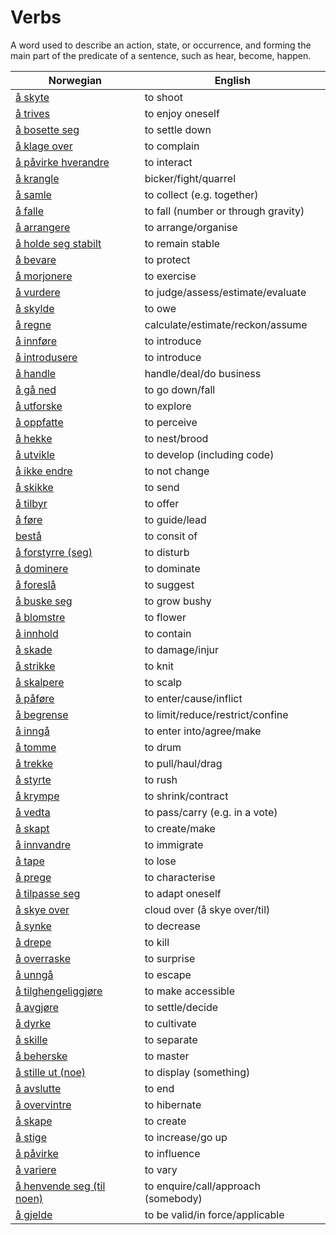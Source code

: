 # Verbs

A word used to describe an action, state, or occurrence, and forming the main part of the predicate of a sentence, such as hear, become, happen.

| Norwegian | English |
| --- | --- |
| [å skyte](https://www.ordnett.no/search?language=no&phrase=å%20skyte) | to shoot |
| [å trives](https://www.ordnett.no/search?language=no&phrase=å%20trives) | to enjoy oneself |
| [å bosette seg](https://www.ordnett.no/search?language=no&phrase=å%20bosette%20seg) | to settle down |
| [å klage over](https://www.ordnett.no/search?language=no&phrase=å%20klage%20over) | to complain |
| [å påvirke hverandre](https://www.ordnett.no/search?language=no&phrase=å%20påvirke%20hverandre) | to interact |
| [å krangle](https://www.ordnett.no/search?language=no&phrase=å%20krangle) | bicker/fight/quarrel |
| [å samle](https://www.ordnett.no/search?language=no&phrase=å%20samle) | to collect (e.g. together) |
| [å falle](https://www.ordnett.no/search?language=no&phrase=å%20falle) | to fall (number or through gravity) |
| [å arrangere](https://www.ordnett.no/search?language=no&phrase=å%20arrangere) | to arrange/organise |
| [å holde seg stabilt](https://www.ordnett.no/search?language=no&phrase=å%20holde%20seg%20stabilt) | to remain stable |
| [å bevare](https://www.ordnett.no/search?language=no&phrase=å%20bevare) | to protect |
| [å morjonere](https://www.ordnett.no/search?language=no&phrase=å%20morjonere) | to exercise |
| [å vurdere](https://www.ordnett.no/search?language=no&phrase=å%20vurdere) | to judge/assess/estimate/evaluate |
| [å skylde](https://www.ordnett.no/search?language=no&phrase=å%20skylde) | to owe |
| [å regne](https://www.ordnett.no/search?language=no&phrase=å%20regne) | calculate/estimate/reckon/assume |
| [å innføre](https://www.ordnett.no/search?language=no&phrase=å%20innføre) | to introduce |
| [å introdusere](https://www.ordnett.no/search?language=no&phrase=å%20introdusere) | to introduce |
| [å handle](https://www.ordnett.no/search?language=no&phrase=å%20handle) | handle/deal/do business |
| [å gå ned](https://www.ordnett.no/search?language=no&phrase=å%20gå%20ned) | to go down/fall |
| [å utforske](https://www.ordnett.no/search?language=no&phrase=å%20utforske) | to explore |
| [å oppfatte](https://www.ordnett.no/search?language=no&phrase=å%20oppfatte) | to perceive |
| [å hekke](https://www.ordnett.no/search?language=no&phrase=å%20hekke) | to nest/brood |
| [å utvikle](https://www.ordnett.no/search?language=no&phrase=å%20utvikle) | to develop (including code) |
| [å ikke endre](https://www.ordnett.no/search?language=no&phrase=å%20ikke%20endre) | to not change |
| [å skikke](https://www.ordnett.no/search?language=no&phrase=å%20skikke) | to send |
| [å tilbyr](https://www.ordnett.no/search?language=no&phrase=å%20tilbyr) | to offer |
| [å føre](https://www.ordnett.no/search?language=no&phrase=å%20føre) | to guide/lead |
| [bestå](https://www.ordnett.no/search?language=no&phrase=bestå) | to consit of |
| [å forstyrre (seg)](https://www.ordnett.no/search?language=no&phrase=å%20forstyrre%20(seg)) | to disturb |
| [å dominere](https://www.ordnett.no/search?language=no&phrase=å%20dominere) | to dominate |
| [å foreslå](https://www.ordnett.no/search?language=no&phrase=å%20foreslå) | to suggest |
| [å buske seg](https://www.ordnett.no/search?language=no&phrase=å%20buske%20seg) | to grow bushy |
| [å blomstre](https://www.ordnett.no/search?language=no&phrase=å%20blomstre) | to flower |
| [å innhold](https://www.ordnett.no/search?language=no&phrase=å%20innhold) | to contain |
| [å skade](https://www.ordnett.no/search?language=no&phrase=å%20skade) | to damage/injur |
| [å strikke](https://www.ordnett.no/search?language=no&phrase=å%20strikke) | to knit |
| [å skalpere](https://www.ordnett.no/search?language=no&phrase=å%20skalpere) | to scalp |
| [å påføre](https://www.ordnett.no/search?language=no&phrase=å%20påføre) | to enter/cause/inflict |
| [å begrense](https://www.ordnett.no/search?language=no&phrase=å%20begrense) | to limit/reduce/restrict/confine |
| [å inngå](https://www.ordnett.no/search?language=no&phrase=å%20inngå) | to enter into/agree/make |
| [å tomme](https://www.ordnett.no/search?language=no&phrase=å%20tomme) | to drum |
| [å trekke](https://www.ordnett.no/search?language=no&phrase=å%20trekke) | to pull/haul/drag |
| [å styrte](https://www.ordnett.no/search?language=no&phrase=å%20styrte) | to rush |
| [å krympe](https://www.ordnett.no/search?language=no&phrase=å%20krympe) | to shrink/contract |
| [å vedta](https://www.ordnett.no/search?language=no&phrase=å%20vedta) | to pass/carry (e.g. in a vote) |
| [å skapt](https://www.ordnett.no/search?language=no&phrase=å%20skapt) | to create/make |
| [å innvandre](https://www.ordnett.no/search?language=no&phrase=å%20innvandre) | to immigrate |
| [å tape](https://www.ordnett.no/search?language=no&phrase=å%20tape) | to lose |
| [å prege](https://www.ordnett.no/search?language=no&phrase=å%20prege) | to characterise |
| [å tilpasse seg](https://www.ordnett.no/search?language=no&phrase=å%20tilpasse%20seg) | to adapt oneself |
| [å skye over](https://www.ordnett.no/search?language=no&phrase=å%20skye%20over) | cloud over (å skye over/til) |
| [å synke](https://www.ordnett.no/search?language=no&phrase=å%20synke) | to decrease |
| [å drepe](https://www.ordnett.no/search?language=no&phrase=å%20drepe) | to kill |
| [å overraske](https://www.ordnett.no/search?language=no&phrase=å%20overraske) | to surprise |
| [å unngå](https://www.ordnett.no/search?language=no&phrase=å%20unngå) | to escape |
| [å tilghengeliggjøre](https://www.ordnett.no/search?language=no&phrase=å%20tilghengeliggjøre) | to make accessible |
| [å avgjøre](https://www.ordnett.no/search?language=no&phrase=å%20avgjøre) | to settle/decide |
| [å dyrke](https://www.ordnett.no/search?language=no&phrase=å%20dyrke) | to cultivate |
| [å skille](https://www.ordnett.no/search?language=no&phrase=å%20skille) | to separate |
| [å beherske](https://www.ordnett.no/search?language=no&phrase=å%20beherske) | to master |
| [å stille ut (noe)](https://www.ordnett.no/search?language=no&phrase=å%20stille%20ut%20(noe)) | to display (something) |
| [å avslutte](https://www.ordnett.no/search?language=no&phrase=å%20avslutte) | to end |
| [å overvintre](https://www.ordnett.no/search?language=no&phrase=å%20overvintre) | to hibernate |
| [å skape](https://www.ordnett.no/search?language=no&phrase=å%20skape) | to create |
| [å stige](https://www.ordnett.no/search?language=no&phrase=å%20stige) | to increase/go up |
| [å påvirke](https://www.ordnett.no/search?language=no&phrase=å%20påvirke) | to influence |
| [å variere](https://www.ordnett.no/search?language=no&phrase=å%20variere) | to vary |
| [å henvende seg (til noen)](https://www.ordnett.no/search?language=no&phrase=å%20henvende%20seg%20(til%20noen)) | to enquire/call/approach (somebody) |
| [å gjelde](https://www.ordnett.no/search?language=no&phrase=å%20gjelde) | to be valid/in force/applicable |

